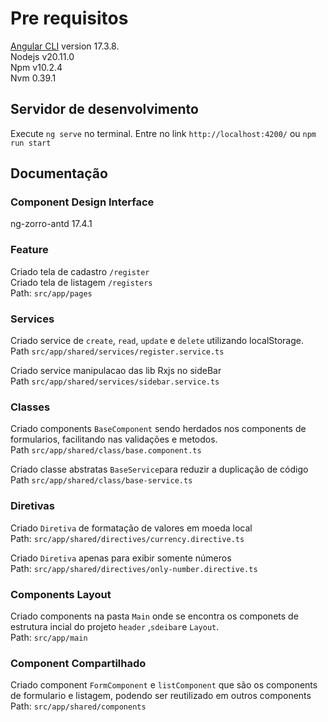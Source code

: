 # Pre requisitos

[Angular CLI](https://github.com/angular/angular-cli) version 17.3.8.<br>
Nodejs v20.11.0 <br>
Npm v10.2.4 <br>
Nvm 0.39.1

## Servidor de desenvolvimento

Execute `ng serve` no terminal. Entre no link `http://localhost:4200/` ou `npm run start`

## Documentação

### Component Design Interface
ng-zorro-antd 17.4.1

### Feature
  Criado tela de cadastro `/register` <br>
  Criado tela de listagem `/registers` <br>
  Path: `src/app/pages`
### Services  
  Criado service de `create`, `read`, `update` e `delete` utilizando localStorage. <br>
  Path `src/app/shared/services/register.service.ts`
  
  Criado service manipulacao das lib Rxjs no sideBar <br>
  Path `src/app/shared/services/sidebar.service.ts`
### Classes
  Criado components `BaseComponent` sendo herdados nos components de formularios, facilitando nas validações e metodos. <br>
  Path `src/app/shared/class/base.component.ts`

  Criado classe abstratas `BaseService`para reduzir a duplicação de código <br>
  Path `src/app/shared/class/base-service.ts`

### Diretivas
  Criado `Diretiva` de formatação de valores em moeda local <br>
  Path: `src/app/shared/directives/currency.directive.ts` <br>

  Criado `Diretiva` apenas para exibir somente números <br>
  Path: `src/app/shared/directives/only-number.directive.ts` <br>

### Components Layout
  Criado components na pasta `Main` onde se encontra os componets de estrutura incial do projeto `header` ,`sdeibar`e `Layout`. <br>
  Path: `src/app/main`

### Component Compartilhado
  Criado component `FormComponent` e `listComponent` que são os components de formulario e listagem, podendo ser reutilizado em outros components <br>
  Path: `src/app/shared/components`
